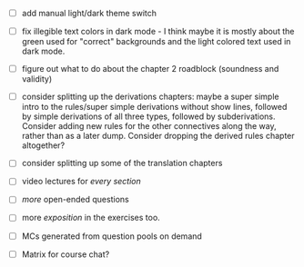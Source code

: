 -   [ ] add manual light/dark theme switch
-   [ ] fix illegible text colors in dark mode - I think maybe it is mostly
    about the green used for "correct" backgrounds and the light colored text
    used in dark mode.
-   [ ] figure out what to do about the chapter 2 roadblock (soundness and
    validity)
-   [ ] consider splitting up the derivations chapters: maybe a super simple
    intro to the rules/super simple derivations without show lines, followed
    by simple derivations of all three types, followed by subderivations.
    Consider adding new rules for the other connectives along the way, rather
    than as a later dump. Consider dropping the derived rules chapter
    altogether?
-   [ ] consider splitting up some of the translation chapters
-   [ ] video lectures for *every section*
-   [ ] *more* open-ended questions
-   [ ] more *exposition* in the exercises too.
-   [ ] MCs generated from question pools on demand
-   [ ] Matrix for course chat?

